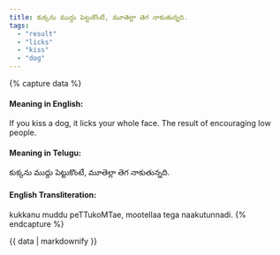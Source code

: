 ```yaml
---
title: కుక్కను ముద్దు పెట్టుకొంటే, మూతెల్లా తెగ నాకుతున్నది.
tags:
  - "result"
  - "licks"
  - "kiss"
  - "dog"
---
```


{% capture data %}
#### Meaning in English:
If you kiss a dog, it licks your whole face.
The result of encouraging low people.

#### Meaning in Telugu:
కుక్కను ముద్దు పెట్టుకొంటే, మూతెల్లా తెగ నాకుతున్నది.

#### English Transliteration:
kukkanu muddu peTTukoMTae, mootellaa tega naakutunnadi.
{% endcapture %}

{{ data | markdownify }}

